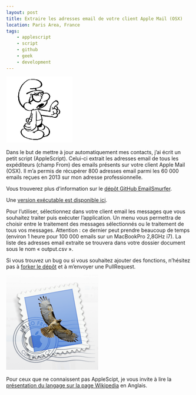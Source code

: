 ```yaml
---
layout: post
title: Extraire les adresses email de votre client Apple Mail (OSX)
location: Paris Area, France
tags:
    - applescript
    - script
    - github
    - geek
    - development
---
```


![Logo EmailSmurfer](/assets/images/blog/image00024.png)<br />

Dans le but de mettre à jour automatiquement mes contacts, j’ai écrit un petit script (AppleScript). Celui-ci extrait les adresses email de tous les expéditeurs (champ From) des emails présents sur votre client Apple Mail (OSX). Il m’a permis de récupérer 800 adresses email parmi les 60 000 emails reçues en 2013 sur mon adresse professionnelle.

Vous trouverez plus d’information sur le [dépôt GitHub EmailSmurfer](https://github.com/Remiii/remiii-script-emailsmurfer).

Une [version exécutable est disponible ici](https://github.com/Remiii/remiii-script-emailsmurfer/raw/master/bin/emailsmurfer.zip).

Pour l’utiliser, sélectionnez dans votre client email les messages que vous souhaitez traiter puis exécuter l’application. Un menu vous permettra de choisir entre le traitement des messages sélectionnés ou le traitement de tous vos messages. Attention : ce dernier peut prendre beaucoup de temps (environ 1 heure pour 100 000 emails sur un MacBookPro 2,8GHz i7). La liste des adresses email extraite se trouvera dans votre dossier document sous le nom « output.csv ».

<script src="https://gist.github.com/Remiii/8255284.js"></script>

Si vous trouvez un bug ou si vous souhaitez ajouter des fonctions, n’hésitez pas à [forker le dépôt](https://github.com/Remiii/remiii-script-emailsmurfer/fork) et à m’envoyer une PullRequest.

![Logo Apple Mail (OSX)](/assets/images/blog/image00025.png)<br />

Pour ceux que ne connaissent pas AppleScipt, je vous invite à lire la [présentation du langage sur la page Wikipedia](http://en.wikipedia.org/wiki/Apple_Script) en Anglais.

